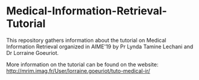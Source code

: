 # Medical-Information-Retrieval-Tutorial

This repository gathers information about the tutorial on Medical Information Retrieval organized in AIME'19 by Pr Lynda Tamine Lechani and Dr Lorraine Goeuriot. 

More information on the tutorial can be found on the website: http://mrim.imag.fr/User/lorraine.goeuriot/tuto-medical-ir/
